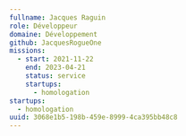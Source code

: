 ```yaml
---
fullname: Jacques Raguin
role: Développeur
domaine: Développement
github: JacquesRogueOne
missions:
  - start: 2021-11-22
    end: 2023-04-21
    status: service
    startups:
      - homologation
startups:
  - homologation
uuid: 3068e1b5-198b-459e-8999-4ca395bb48c8
---
```

